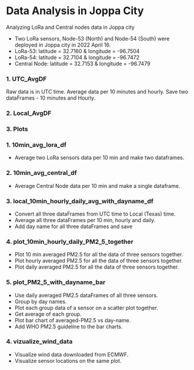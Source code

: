 # Data Analysis in Joppa City
Analyzing LoRa and Central nodes data in Joppa city
* Two LoRa sensors, Node-53 (North) and Node-54 (South) were deployed in Joppa city in 2022 April 16.
* LoRa-53: latitude = 32.7160 & longitude = -96.7504
* LoRa-54: latitude = 32.7104 & longitude = -96.7472
* Central Node: latitude = 32.7153 & longitude = -96.7479

### 1. UTC_AvgDF
Raw data is in UTC time. Average data per 10 minutes and hourly. Save two dataFrames - 10 minutes and Hourly.
### 2. Local_AvgDF
### 3. Plots


### 1. 10min_avg_lora_df
* Average two LoRa sensors data per 10 min and make two dataframes.

### 2. 10min_avg_central_df
* Average Central Node data per 10 min and make a single dataframe.

### 3. local_10min_hourly_daily_avg_with_dayname_df
* Convert all three dataFrames from UTC time to Local (Texas) time.
* Average all three dataFrames per 10 min, hourly and daily.
* Add day name for all three dataFrames and save

### 4. plot_10min_hourly_daily_PM2_5_together
* Plot 10 min averaged PM2.5 for all the data of three sensors together. 
* Plot hourly averaged PM2.5 for all the data of three sensors together. 
* Plot daily averaged PM2.5 for all the data of three sensors together. 

### 5. plot_PM2_5_with_dayname_bar
* Use daily averaged PM2.5 dataFrames of all three sensors.
* Group by day names.
* Plot each group data of a sensor on a scatter plot together. 
* Get average of each group. 
* Plot bar chart of averaged-PM2.5 vs day-name.
* Add WHO PM2.5 guideline to the bar charts.

### 4. vizualize_wind_data
* Visualize wind data downloaded from ECMWF.
* Visualize sensor locations on the same plot.
